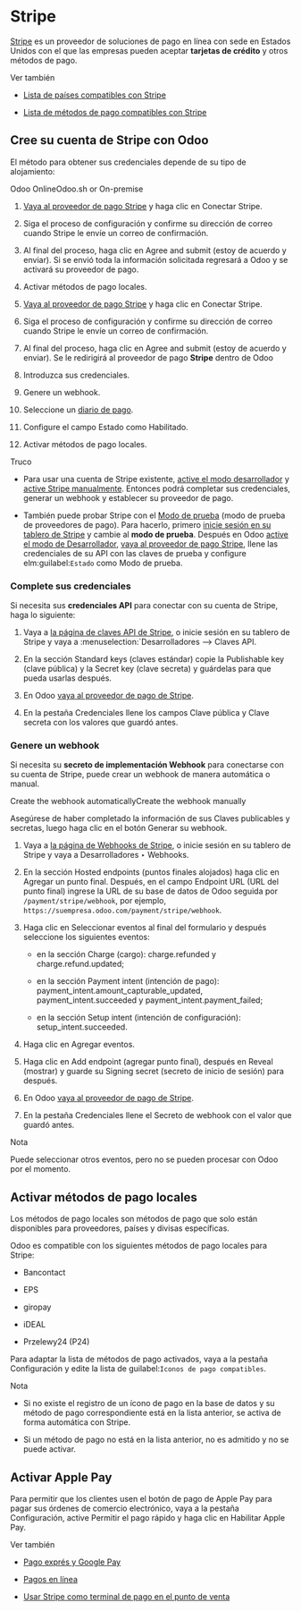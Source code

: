 # Stripe

[Stripe](https://stripe.com/) es un proveedor de soluciones de pago en línea
con sede en Estados Unidos con el que las empresas pueden aceptar **tarjetas
de crédito** y otros métodos de pago.

Ver también

  * [Lista de países compatibles con Stripe](https://stripe.com/global)

  * [Lista de métodos de pago compatibles con Stripe](https://stripe.com/payments/payment-methods)

## Cree su cuenta de Stripe con Odoo

El método para obtener sus credenciales depende de su tipo de alojamiento:

Odoo OnlineOdoo.sh or On-premise

  1. [Vaya al proveedor de pago Stripe](../payment_providers.html#payment-providers-supported-providers) y haga clic en Conectar Stripe.

  2. Siga el proceso de configuración y confirme su dirección de correo cuando Stripe le envíe un correo de confirmación.

  3. Al final del proceso, haga clic en Agree and submit (estoy de acuerdo y enviar). Si se envió toda la información solicitada regresará a Odoo y se activará su proveedor de pago.

  4. Activar métodos de pago locales.

  1. [Vaya al proveedor de pago Stripe](../payment_providers.html#payment-providers-supported-providers) y haga clic en Conectar Stripe.

  2. Siga el proceso de configuración y confirme su dirección de correo cuando Stripe le envíe un correo de confirmación.

  3. Al final del proceso, haga clic en Agree and submit (estoy de acuerdo y enviar). Se le redirigirá al proveedor de pago **Stripe** dentro de Odoo

  4. Introduzca sus credenciales.

  5. Genere un webhook.

  6. Seleccione un [diario de pago](../payment_providers.html#payment-providers-journal).

  7. Configure el campo Estado como Habilitado.

  8. Activar métodos de pago locales.

Truco

  * Para usar una cuenta de Stripe existente, [active el modo desarrollador](../../general/developer_mode.html#developer-mode) y [active Stripe manualmente](../payment_providers.html#payment-providers-add-new). Entonces podrá completar sus credenciales, generar un webhook y establecer su proveedor de pago.

  * También puede probar Stripe con el [Modo de prueba](../payment_providers.html#payment-providers-test-mode) (modo de prueba de proveedores de pago). Para hacerlo, primero [inicie sesión en su tablero de Stripe](https://dashboard.stripe.com/dashboard) y cambie al **modo de prueba**. Después en Odoo [active el modo de Desarrollador](../../general/developer_mode.html#developer-mode), [vaya al proveedor de pago Stripe](../payment_providers.html#payment-providers-supported-providers), llene las credenciales de su API con las claves de prueba y configure elm:guilabel:`Estado` como Modo de prueba.

### Complete sus credenciales

Si necesita sus **credenciales API** para conectar con su cuenta de Stripe,
haga lo siguiente:

  1. Vaya a [la página de claves API de Stripe](https://dashboard.stripe.com/account/apikeys), o inicie sesión en su tablero de Stripe y vaya a :menuselection:`Desarrolladores –> Claves API.

  2. En la sección Standard keys (claves estándar) copie la Publishable key (clave pública) y la Secret key (clave secreta) y guárdelas para que pueda usarlas después.

  3. En Odoo [vaya al proveedor de pago de Stripe](../payment_providers.html#payment-providers-supported-providers).

  4. En la pestaña Credenciales llene los campos Clave pública y Clave secreta con los valores que guardó antes.

### Genere un webhook

Si necesita su **secreto de implementación Webhook** para conectarse con su
cuenta de Stripe, puede crear un webhook de manera automática o manual.

Create the webhook automaticallyCreate the webhook manually

Asegúrese de haber completado la información de sus Claves publicables y
secretas, luego haga clic en el botón Generar su webhook.

  1. Vaya a [la página de Webhooks de Stripe](https://dashboard.stripe.com/account/apikeys), o inicie sesión en su tablero de Stripe y vaya a Desarrolladores ‣ Webhooks.

  2. En la sección Hosted endpoints (puntos finales alojados) haga clic en Agregar un punto final. Después, en el campo Endpoint URL (URL del punto final) ingrese la URL de su base de datos de Odoo seguida por `/payment/stripe/webhook`, por ejemplo, `https://suempresa.odoo.com/payment/stripe/webhook`.

  3. Haga clic en Seleccionar eventos al final del formulario y después seleccione los siguientes eventos:

     * en la sección Charge (cargo): charge.refunded y charge.refund.updated;

     * en la sección Payment intent (intención de pago): payment_intent.amount_capturable_updated, payment_intent.succeeded y payment_intent.payment_failed;

     * en la sección Setup intent (intención de configuración): setup_intent.succeeded.

  4. Haga clic en Agregar eventos.

  5. Haga clic en Add endpoint (agregar punto final), después en Reveal (mostrar) y guarde su Signing secret (secreto de inicio de sesión) para después.

  6. En Odoo [vaya al proveedor de pago de Stripe](../payment_providers.html#payment-providers-supported-providers).

  7. En la pestaña Credenciales llene el Secreto de webhook con el valor que guardó antes.

Nota

Puede seleccionar otros eventos, pero no se pueden procesar con Odoo por el
momento.

## Activar métodos de pago locales

Los métodos de pago locales son métodos de pago que solo están disponibles
para proveedores, países y divisas específicas.

Odoo es compatible con los siguientes métodos de pago locales para Stripe:

  * Bancontact

  * EPS

  * giropay

  * iDEAL

  * Przelewy24 (P24)

Para adaptar la lista de métodos de pago activados, vaya a la pestaña
Configuración y edite la lista de guilabel:`Iconos de pago compatibles`.

Nota

  * Si no existe el registro de un ícono de pago en la base de datos y su método de pago correspondiente está en la lista anterior, se activa de forma automática con Stripe.

  * Si un método de pago no está en la lista anterior, no es admitido y no se puede activar.

## Activar Apple Pay

Para permitir que los clientes usen el botón de pago de Apple Pay para pagar
sus órdenes de comercio electrónico, vaya a la pestaña Configuración, active
Permitir el pago rápido y haga clic en Habilitar Apple Pay.

Ver también

  * [Pago exprés y Google Pay](../payment_providers.html#payment-providers-express-checkout)

  * [Pagos en línea](../payment_providers.html)

  * [Usar Stripe como terminal de pago en el punto de venta](../../sales/point_of_sale/payment_methods/terminals/stripe.html)

